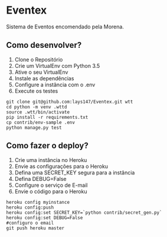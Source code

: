 # Eventex

Sistema de Eventos encomendado pela Morena.

## Como desenvolver?
1.  Clone o Repositório
2. Crie um VirtualEnv com Python 3.5
3. Ative o seu VirtualEnv
4. Instale as dependências
5. Configure a instância com o .env
6. Execute os testes
```console
git clone git@github.com:lays147/Eventex.git wtt
cd python -m venv .wttd
source .wtt/bin/activate
pip install -r requirements.txt
cp contrib/env-sample .env
python manage.py test
```
## Como fazer o deploy?
1. Crie uma instância no Heroku
2. Envie as configurações para o Heroku
3. Defina uma SECRET_KEY segura para a instância
4. Defina DEBUG=False
5. Configure o serviço de E-mail
6. Envie o código para o Heroku
```
heroku config myinstance
heroku config:push
heroku config:set SECRET_KEY=`python contrib/secret_gen.py`
heroku config:set DEBUG=False
#configuro o email
git push heroku master
```